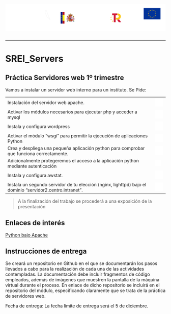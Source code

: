 <p style="text-aling:center;height:100px"><img src="/md/res/_banner.svg"></p>

---

# SREI_Servers

## Práctica Servidores web 1º trimestre

Vamos a instalar un servidor web interno para un instituto. Se Pide:

|||
|--|--|
| Instalación del servidor web apache. | [<img src="/md/res/_arrow.svg" width="50">](/md/1.md) |
| Activar los módulos necesarios para ejecutar php y acceder a mysql | [<img src="/md/res/_arrow.svg" width="50">](/md/1.md) |
| Instala y configura wordpress | [<img src="/md/res/_arrow.svg" width="50">](/md/1.md) |
| Activar el módulo “wsgi” para permitir la ejecución de aplicaciones Python | [<img src="/md/res/_arrow.svg" width="50">](/md/1.md) |
| Crea y despliega una pequeña aplicación python para comprobar que funciona correctamente. | [<img src="/md/res/_arrow.svg" width="50">](/md/1.md) |
| Adicionalmente protegeremos el acceso a la aplicación python mediante autenticación | [<img src="/md/res/_arrow.svg" width="20">](/md/1.md) |
| Instala y configura awstat. | [<img src="/md/res/_arrow.svg" width="50">](/md/1.md) |
| Instala un segundo servidor de tu elección (nginx, lighttpd) bajo el dominio “servidor2.centro.intranet”. | [<img src="/md/res/_arrow.svg" width="50">](/md/1.md) |

> A la finalización del trabajo se procederá a una exposición de la presentación

## Enlaces de interés

[Python bajo Apache](https://uniwebsidad.com/libros/python/capitulo-13/python-bajo-apache)


## Instrucciones de entrega
Se creará un repositorio en Github en el que se documentarán los pasos llevados a cabo para la realización de cada una de las actividades contempladas. La documentación debe incluir fragmentos de código empleados, además de imágenes que muestren la pantalla de la máquina virtual durante el proceso.
En enlace de dicho repositorio se incluirá en el repositorio del módulo, especificando claramente que se trata de la práctica de servidores web.

Fecha de entrega: La fecha límite de entrega será el 5 de diciembre.
